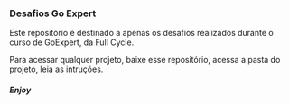 ### Desafios Go Expert
Este repositório é destinado a apenas os desafios realizados durante o curso de GoExpert, da Full Cycle.

Para acessar qualquer projeto, baixe esse repositório, acessa a pasta do projeto, leia as intruções.

##### Enjoy